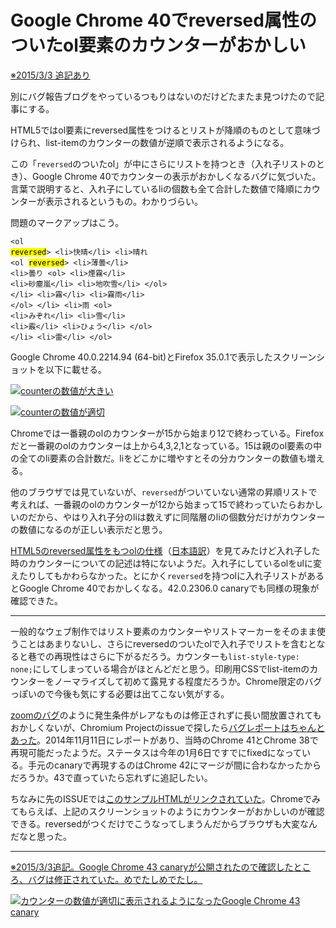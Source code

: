 # Google Chrome 40でreversed属性のついたol要素のカウンターがおかしい

<ins datetime="2015-03-03T12:00:00+09:00">※2015/3/3 追記あり</ins>

別にバグ報告ブログをやっているつもりはないのだけどたまたま見つけたので記事にする。

HTML5ではol要素にreversed属性をつけるとリストが降順のものとして意味づけられ、list-itemのカウンターの数値が逆順で表示されるようになる。

この「`reversed`のついたol」が中にさらにリストを持つとき（入れ子リストのとき）、Google Chrome 40でカウンターの表示がおかしくなるバグに気づいた。言葉で説明すると、入れ子にしているliの個数も全て合計した数値で降順にカウンターが表示されるというもの。わかりづらい。

問題のマークアップはこう。
<code><pre data-language="html">&lt;ol <mark>reversed</mark>&gt;
  &lt;li&gt;快晴&lt;/li&gt;
  &lt;li&gt;晴れ
    &lt;ol <mark>reversed</mark>&gt;
      &lt;li&gt;薄曇&lt;/li&gt;
      &lt;li&gt;曇り
        &lt;ol&gt;
          &lt;li&gt;煙霧&lt;/li&gt;
          &lt;li&gt;砂塵嵐&lt;/li&gt;
          &lt;li&gt;地吹雪&lt;/li&gt;
        &lt;/ol&gt;
      &lt;/li&gt;
      &lt;li&gt;霧&lt;/li&gt;
      &lt;li&gt;霧雨&lt;/li&gt;
    &lt;/ol&gt;
  &lt;/li&gt;
  &lt;li&gt;雨
    &lt;ol&gt;
      &lt;li&gt;みぞれ&lt;/li&gt;
      &lt;li&gt;雪&lt;/li&gt;
      &lt;li&gt;霰&lt;/li&gt;
      &lt;li&gt;ひょう&lt;/li&gt;
    &lt;/ol&gt;
  &lt;/li&gt;
  &lt;li&gt;雷&lt;/li&gt;
&lt;/ol&gt;</pre></code>

Google Chrome 40.0.2214.94 (64-bit)とFirefox 35.0.1で表示したスクリーンショットを以下に載せる。

[![counterの数値が大きい](http://dskd.jp/dist/img/reversed-order-list-counter-bug/ss_chrome40.png)](http://dskd.jp/dist/img/reversed-order-list-counter-bug/ss_chrome40.png "counterの数値が大きい")

[![counterの数値が適切](http://dskd.jp/dist/img/reversed-order-list-counter-bug/ss_firefox35.png)](http://dskd.jp/dist/img/reversed-order-list-counter-bug/ss_firefox35.png "counterの数値が適切")

Chromeでは一番親のolのカウンターが15から始まり12で終わっている。Firefoxだと一番親のolのカウンターは上から4,3,2,1となっている。15は親のol要素の中の全てのli要素の合計数だ。liをどこかに増やすとその分カウンターの数値も増える。

他のブラウザでは見ていないが、`reversed`がついていない通常の昇順リストで考えれば、一番親のolのカウンターが12から始まって15で終わっていたらおかしいのだから、やはり入れ子分のliは数えずに同階層のliの個数分だけがカウンターの数値になるのが正しい表示だと思う。

[HTML5のreversed属性をもつolの仕様](http://www.w3.org/TR/html5/grouping-content.html#attr-ol-reversed)（[日本語訳](http://momdo.github.io/html5/grouping-content.html#attr-ol-reversed)）を見てみたけど入れ子した時のカウンターについての記述は特にないようだ。入れ子にしているolをulに変えたりしてもかわらなかった。とにかく`reversed`を持つolに入れ子リストがあるとGoogle Chrome 40でおかしくなる。42.0.2306.0 canaryでも同様の現象が確認できた。

---

一般的なウェブ制作ではリスト要素のカウンターやリストマーカーをそのまま使うことはあまりないし、さらにreversedのついたolで入れ子でリストを含むとなると巷での再現性はさらに下がるだろう。カウンターも`list-style-type: none;`にしてしまっている場合がほとんどだと思う。印刷用CSSでlist-itemのカウンターをノーマライズして初めて露見する程度だろうか。Chrome限定のバグっぽいので今後も気にする必要は出てこない気がする。

[zoomのバグ](http://dskd.jp/archives/50.html)のように発生条件がレアなものは修正されずに長い間放置されてもおかしくないが、Chromium Projectのissueで探したら[バグレポートはちゃんとあった](https://code.google.com/p/chromium/issues/detail?id=432054&can=1&q=reversed&colspec=ID%20Pri%20M%20Week%20ReleaseBlock%20Cr%20Status%20Owner%20Summary%20OS%20Modified)。2014年11月11日にレポートがあり、当時のChrome 41とChrome 38で再現可能だったようだ。ステータスは今年の1月6日ですでにfixedになっている。手元のcanaryで再現するのはChrome 42にマージが間に合わなかったからだろうか。43で直っていたら忘れずに追記したい。

ちなみに先のISSUEでは[このサンプルHTMLがリンクされていた](http://jsbin.com/dodicecoha/1/edit?html,output)。Chromeでみてもらえば、上記のスクリーンショットのようにカウンターがおかしいのが確認できる。reversedがつくだけでこうなってしまうんだからブラウザも大変なんだなと思った。

---

<ins datetime="2015-03-03T12:00:00+09:00">※2015/3/3追記。Google Chrome 43 canaryが公開されたので確認したところ、バグは修正されていた。めでたしめでたし。</ins>

[![カウンターの数値が適切に表示されるようになったGoogle Chrome 43 canary](http://dskd.jp/dist/img/reversed-order-list-counter-bug/ss_chrome43.png)](http://dskd.jp/dist/img/reversed-order-list-counter-bug/ss_chrome43.png "カウンターの数値が適切に表示されるようになったGoogle Chrome 43 canary")